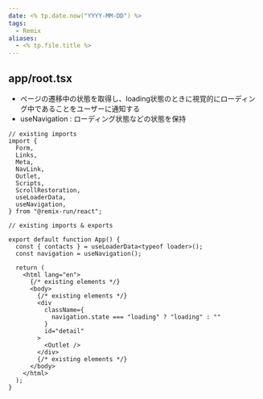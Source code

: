 ```yaml
---
date: <% tp.date.now("YYYY-MM-DD") %>
tags:
  - Remix
aliases:
  - <% tp.file.title %>
---
```

## app/root.tsx

- ページの遷移中の状態を取得し、loading状態のときに視覚的にローディング中であることをユーザーに通知する
- useNavigation : ローディング状態などの状態を保持

```tsx
// existing imports
import {
  Form,
  Links,
  Meta,
  NavLink,
  Outlet,
  Scripts,
  ScrollRestoration,
  useLoaderData,
  useNavigation,
} from "@remix-run/react";

// existing imports & exports

export default function App() {
  const { contacts } = useLoaderData<typeof loader>();
  const navigation = useNavigation();

  return (
    <html lang="en">
      {/* existing elements */}
      <body>
        {/* existing elements */}
        <div
          className={
            navigation.state === "loading" ? "loading" : ""
          }
          id="detail"
        >
          <Outlet />
        </div>
        {/* existing elements */}
      </body>
    </html>
  );
}
```
